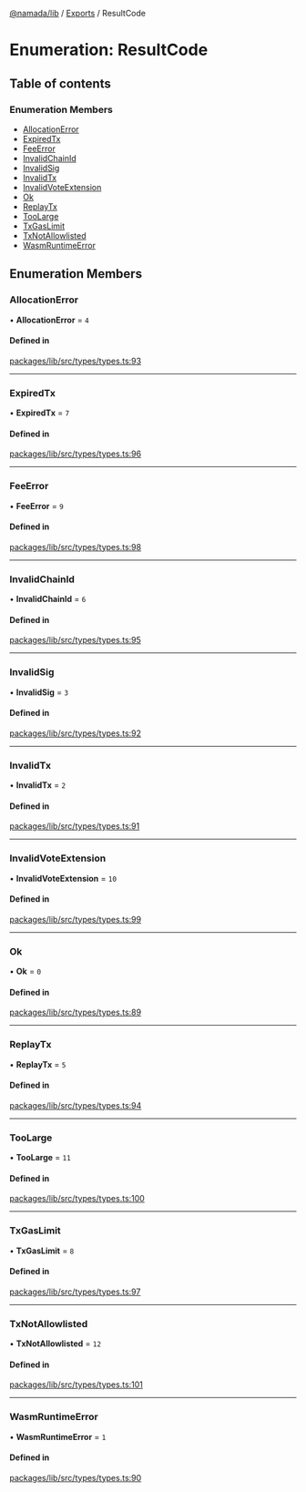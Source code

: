 [@namada/lib](../README.md) / [Exports](../modules.md) / ResultCode

# Enumeration: ResultCode

## Table of contents

### Enumeration Members

- [AllocationError](ResultCode.md#allocationerror)
- [ExpiredTx](ResultCode.md#expiredtx)
- [FeeError](ResultCode.md#feeerror)
- [InvalidChainId](ResultCode.md#invalidchainid)
- [InvalidSig](ResultCode.md#invalidsig)
- [InvalidTx](ResultCode.md#invalidtx)
- [InvalidVoteExtension](ResultCode.md#invalidvoteextension)
- [Ok](ResultCode.md#ok)
- [ReplayTx](ResultCode.md#replaytx)
- [TooLarge](ResultCode.md#toolarge)
- [TxGasLimit](ResultCode.md#txgaslimit)
- [TxNotAllowlisted](ResultCode.md#txnotallowlisted)
- [WasmRuntimeError](ResultCode.md#wasmruntimeerror)

## Enumeration Members

### AllocationError

• **AllocationError** = ``4``

#### Defined in

[packages/lib/src/types/types.ts:93](https://github.com/anoma/namada-sdkjs/blob/e80842ddd4efc976aa8ca5c36c7787d825591628/packages/lib/src/types/types.ts#L93)

___

### ExpiredTx

• **ExpiredTx** = ``7``

#### Defined in

[packages/lib/src/types/types.ts:96](https://github.com/anoma/namada-sdkjs/blob/e80842ddd4efc976aa8ca5c36c7787d825591628/packages/lib/src/types/types.ts#L96)

___

### FeeError

• **FeeError** = ``9``

#### Defined in

[packages/lib/src/types/types.ts:98](https://github.com/anoma/namada-sdkjs/blob/e80842ddd4efc976aa8ca5c36c7787d825591628/packages/lib/src/types/types.ts#L98)

___

### InvalidChainId

• **InvalidChainId** = ``6``

#### Defined in

[packages/lib/src/types/types.ts:95](https://github.com/anoma/namada-sdkjs/blob/e80842ddd4efc976aa8ca5c36c7787d825591628/packages/lib/src/types/types.ts#L95)

___

### InvalidSig

• **InvalidSig** = ``3``

#### Defined in

[packages/lib/src/types/types.ts:92](https://github.com/anoma/namada-sdkjs/blob/e80842ddd4efc976aa8ca5c36c7787d825591628/packages/lib/src/types/types.ts#L92)

___

### InvalidTx

• **InvalidTx** = ``2``

#### Defined in

[packages/lib/src/types/types.ts:91](https://github.com/anoma/namada-sdkjs/blob/e80842ddd4efc976aa8ca5c36c7787d825591628/packages/lib/src/types/types.ts#L91)

___

### InvalidVoteExtension

• **InvalidVoteExtension** = ``10``

#### Defined in

[packages/lib/src/types/types.ts:99](https://github.com/anoma/namada-sdkjs/blob/e80842ddd4efc976aa8ca5c36c7787d825591628/packages/lib/src/types/types.ts#L99)

___

### Ok

• **Ok** = ``0``

#### Defined in

[packages/lib/src/types/types.ts:89](https://github.com/anoma/namada-sdkjs/blob/e80842ddd4efc976aa8ca5c36c7787d825591628/packages/lib/src/types/types.ts#L89)

___

### ReplayTx

• **ReplayTx** = ``5``

#### Defined in

[packages/lib/src/types/types.ts:94](https://github.com/anoma/namada-sdkjs/blob/e80842ddd4efc976aa8ca5c36c7787d825591628/packages/lib/src/types/types.ts#L94)

___

### TooLarge

• **TooLarge** = ``11``

#### Defined in

[packages/lib/src/types/types.ts:100](https://github.com/anoma/namada-sdkjs/blob/e80842ddd4efc976aa8ca5c36c7787d825591628/packages/lib/src/types/types.ts#L100)

___

### TxGasLimit

• **TxGasLimit** = ``8``

#### Defined in

[packages/lib/src/types/types.ts:97](https://github.com/anoma/namada-sdkjs/blob/e80842ddd4efc976aa8ca5c36c7787d825591628/packages/lib/src/types/types.ts#L97)

___

### TxNotAllowlisted

• **TxNotAllowlisted** = ``12``

#### Defined in

[packages/lib/src/types/types.ts:101](https://github.com/anoma/namada-sdkjs/blob/e80842ddd4efc976aa8ca5c36c7787d825591628/packages/lib/src/types/types.ts#L101)

___

### WasmRuntimeError

• **WasmRuntimeError** = ``1``

#### Defined in

[packages/lib/src/types/types.ts:90](https://github.com/anoma/namada-sdkjs/blob/e80842ddd4efc976aa8ca5c36c7787d825591628/packages/lib/src/types/types.ts#L90)
